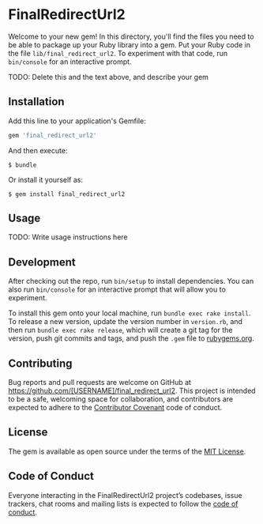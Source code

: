 # FinalRedirectUrl2

Welcome to your new gem! In this directory, you'll find the files you need to be able to package up your Ruby library into a gem. Put your Ruby code in the file `lib/final_redirect_url2`. To experiment with that code, run `bin/console` for an interactive prompt.

TODO: Delete this and the text above, and describe your gem

## Installation

Add this line to your application's Gemfile:

```ruby
gem 'final_redirect_url2'
```

And then execute:

    $ bundle

Or install it yourself as:

    $ gem install final_redirect_url2

## Usage

TODO: Write usage instructions here

## Development

After checking out the repo, run `bin/setup` to install dependencies. You can also run `bin/console` for an interactive prompt that will allow you to experiment.

To install this gem onto your local machine, run `bundle exec rake install`. To release a new version, update the version number in `version.rb`, and then run `bundle exec rake release`, which will create a git tag for the version, push git commits and tags, and push the `.gem` file to [rubygems.org](https://rubygems.org).

## Contributing

Bug reports and pull requests are welcome on GitHub at https://github.com/[USERNAME]/final_redirect_url2. This project is intended to be a safe, welcoming space for collaboration, and contributors are expected to adhere to the [Contributor Covenant](http://contributor-covenant.org) code of conduct.

## License

The gem is available as open source under the terms of the [MIT License](https://opensource.org/licenses/MIT).

## Code of Conduct

Everyone interacting in the FinalRedirectUrl2 project’s codebases, issue trackers, chat rooms and mailing lists is expected to follow the [code of conduct](https://github.com/[USERNAME]/final_redirect_url2/blob/master/CODE_OF_CONDUCT.md).
